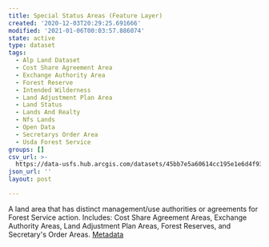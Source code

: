 ```yaml
---
title: Special Status Areas (Feature Layer)
created: '2020-12-03T20:29:25.691666'
modified: '2021-01-06T00:03:57.886074'
state: active
type: dataset
tags:
  - Alp Land Dataset
  - Cost Share Agreement Area
  - Exchange Authority Area
  - Forest Reserve
  - Intended Wilderness
  - Land Adjustment Plan Area
  - Land Status
  - Lands And Realty
  - Nfs Lands
  - Open Data
  - Secretarys Order Area
  - Usda Forest Service
groups: []
csv_url: >-
  https://data-usfs.hub.arcgis.com/datasets/45bb7e5a60614cc195e1e6d4f937e45f_0.csv?outSR=%7B%22latestWkid%22%3A4269%2C%22wkid%22%3A4269%7D
json_url: ''
layout: post

---
```

A land area that has distinct management/use authorities or agreements for Forest Service action. Includes: Cost Share Agreement Areas, Exchange Authority Areas, Land Adjustment Plan Areas, Forest Reserves, and Secretary's Order Areas. <a href='https://data.fs.usda.gov/geodata/edw/edw_resources/meta/S_USA.SpecialStatusArea.xml' target='_blank'>Metadata</a>
